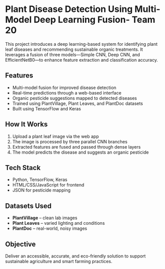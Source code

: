 # Plant Disease Detection Using Multi-Model Deep Learning Fusion- Team 20

This project introduces a deep learning-based system for identifying plant leaf diseases and recommending sustainable organic treatments. It leverages a fusion of three models—Simple CNN, Deep CNN, and EfficientNetB0—to enhance feature extraction and classification accuracy.

## Features

- Multi-model fusion for improved disease detection  
- Real-time predictions through a web-based interface  
- Organic pesticide suggestions mapped to detected diseases  
- Trained using PlantVillage, Plant Leaves, and PlantDoc datasets  
- Built using TensorFlow and Keras

## How It Works

1. Upload a plant leaf image via the web app  
2. The image is processed by three parallel CNN branches  
3. Extracted features are fused and passed through dense layers  
4. The model predicts the disease and suggests an organic pesticide

## Tech Stack

- Python, TensorFlow, Keras  
- HTML/CSS/JavaScript for frontend  
- JSON for pesticide mapping

## Datasets Used

- **PlantVillage** – clean lab images  
- **Plant Leaves** – varied lighting and conditions  
- **PlantDoc** – real-world, noisy images

## Objective

Deliver an accessible, accurate, and eco-friendly solution to support sustainable agriculture and smart farming practices.
